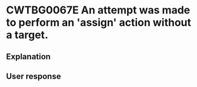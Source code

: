 # CWTBG0067E An attempt was made to perform an 'assign' action without a target.

## Explanation

## User response